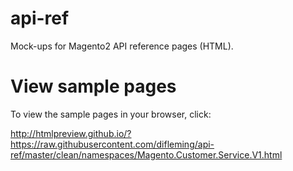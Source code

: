 api-ref
=======

Mock-ups for Magento2 API reference pages (HTML).

View sample pages
=================

To view the sample pages in your browser, click:

http://htmlpreview.github.io/?https://raw.githubusercontent.com/difleming/api-ref/master/clean/namespaces/Magento.Customer.Service.V1.html

